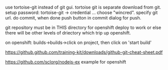 

use tortoise-git instead of git gui. tortoise git is separate download from git.
setup password: tortoise-git -> credential ... choose "wincred". specify git url.
do commit, when done push button  in commit dialog for push. 

git repository must be in THIS directory for openshift deploy to  work or else
there will be other levels of driectory which trip up openshift.

on openshift: builds->builds->click on project, then click on 'start build'

https://github.github.com/training-kit/downloads/github-git-cheat-sheet.pdf

https://github.com/sclorg/nodejs-ex   example for openshift
